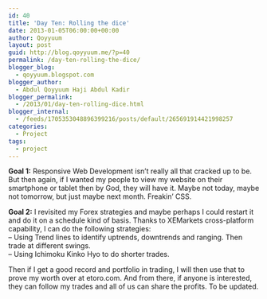 ```yaml
---
id: 40
title: 'Day Ten: Rolling the dice'
date: 2013-01-05T06:00:00+00:00
author: Qoyyuum
layout: post
guid: http://blog.qoyyuum.me/?p=40
permalink: /day-ten-rolling-the-dice/
blogger_blog:
  - qoyyuum.blogspot.com
blogger_author:
  - Abdul Qoyyuum Haji Abdul Kadir
blogger_permalink:
  - /2013/01/day-ten-rolling-dice.html
blogger_internal:
  - /feeds/1705353048896399216/posts/default/265691914421998257
categories:
  - Project
tags:
  - project
---
```

**Goal 1:** Responsive Web Development isn&#8217;t really all that cracked up to be. But then again, if I wanted my people to view my website on their smartphone or tablet then by God, they will have it. Maybe not today, maybe not tomorrow, but just maybe next month. Freakin&#8217; CSS.

**Goal 2:** I revisited my Forex strategies and maybe perhaps I could restart it and do it on a schedule kind of basis. Thanks to XEMarkets cross-platform capability, I can do the following strategies:  
&#8211; Using Trend lines to identify uptrends, downtrends and ranging. Then trade at different swings.  
&#8211; Using Ichimoku Kinko Hyo to do shorter trades.

Then if I get a good record and portfolio in trading, I will then use that to prove my worth over at etoro.com. And from there, if anyone is interested, they can follow my trades and all of us can share the profits. To be updated.